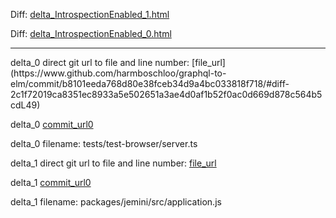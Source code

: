 Diff: [delta_IntrospectionEnabled_1.html](./delta_IntrospectionEnabled_1.html)

Diff: [delta_IntrospectionEnabled_0.html](./delta_IntrospectionEnabled_0.html)

<hr>
delta_0 direct git url to file and line number: [file_url](https://www.github.com/harmboschloo/graphql-to-elm/commit/b8101eeda768d80e38fceb34d9a4bc033818f718/#diff-2c1f72019ca8351ec8933a5e502651a3ae4d0af1b52f0ac0d669d878c564b5cdL49)

delta_0 [commit_url0](https://www.github.com/harmboschloo/graphql-to-elm/commit/b8101eeda768d80e38fceb34d9a4bc033818f718)

delta_0 filename: tests/test-browser/server.ts



delta_1 direct git url to file and line number: [file_url](https://www.github.com/aniftyco/jemini/commit/4d938b39d96493d31d0eeea2f9499ca1e7750d77/#diff-3d604626470e0c2d962ec8f5fff08de72c8dde61a895d9ca24986d662e5be705L19)

delta_1 [commit_url0](https://www.github.com/aniftyco/jemini/commit/4d938b39d96493d31d0eeea2f9499ca1e7750d77)

delta_1 filename: packages/jemini/src/application.js



